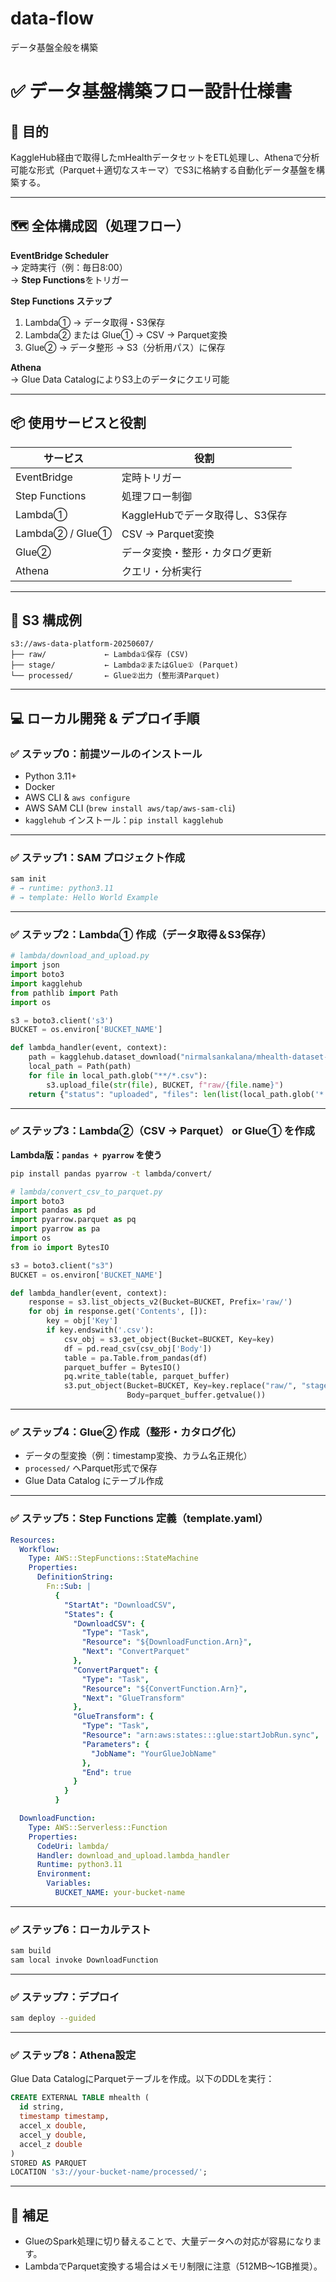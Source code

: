 # data-flow
データ基盤全般を構築

# ✅ データ基盤構築フロー設計仕様書

## 🎯 目的

KaggleHub経由で取得したmHealthデータセットをETL処理し、Athenaで分析可能な形式（Parquet＋適切なスキーマ）でS3に格納する自動化データ基盤を構築する。

---

## 🗺️ 全体構成図（処理フロー）

**EventBridge Scheduler**  
→ 定時実行（例：毎日8:00）  
→ **Step Functions**をトリガー

**Step Functions ステップ**
1. Lambda① → データ取得・S3保存  
2. Lambda② または Glue① → CSV → Parquet変換  
3. Glue② → データ整形 → S3（分析用パス）に保存

**Athena**  
→ Glue Data CatalogによりS3上のデータにクエリ可能

---

## 📦 使用サービスと役割

| サービス       | 役割                                       |
|----------------|--------------------------------------------|
| EventBridge    | 定時トリガー                               |
| Step Functions | 処理フロー制御                             |
| Lambda①        | KaggleHubでデータ取得し、S3保存            |
| Lambda② / Glue①| CSV → Parquet変換                          |
| Glue②          | データ変換・整形・カタログ更新             |
| Athena         | クエリ・分析実行                           |

---

## 🧱 S3 構成例

```
s3://aws-data-platform-20250607/
├── raw/             ← Lambda①保存 (CSV)
├── stage/           ← Lambda②またはGlue① (Parquet)
└── processed/       ← Glue②出力 (整形済Parquet)
```

---

## 💻 ローカル開発 & デプロイ手順

### ✅ ステップ0：前提ツールのインストール

- Python 3.11+
- Docker
- AWS CLI & `aws configure`
- AWS SAM CLI (`brew install aws/tap/aws-sam-cli`)
- `kagglehub` インストール：`pip install kagglehub`

---

### ✅ ステップ1：SAM プロジェクト作成

```bash
sam init
# → runtime: python3.11
# → template: Hello World Example
```

---

### ✅ ステップ2：Lambda① 作成（データ取得＆S3保存）

```python
# lambda/download_and_upload.py
import json
import boto3
import kagglehub
from pathlib import Path
import os

s3 = boto3.client('s3')
BUCKET = os.environ['BUCKET_NAME']

def lambda_handler(event, context):
    path = kagglehub.dataset_download("nirmalsankalana/mhealth-dataset-data-set")
    local_path = Path(path)
    for file in local_path.glob("**/*.csv"):
        s3.upload_file(str(file), BUCKET, f"raw/{file.name}")
    return {"status": "uploaded", "files": len(list(local_path.glob('*.csv')))}
```

---

### ✅ ステップ3：Lambda②（CSV → Parquet） or Glue① を作成

**Lambda版：`pandas + pyarrow` を使う**

```bash
pip install pandas pyarrow -t lambda/convert/
```

```python
# lambda/convert_csv_to_parquet.py
import boto3
import pandas as pd
import pyarrow.parquet as pq
import pyarrow as pa
import os
from io import BytesIO

s3 = boto3.client("s3")
BUCKET = os.environ['BUCKET_NAME']

def lambda_handler(event, context):
    response = s3.list_objects_v2(Bucket=BUCKET, Prefix='raw/')
    for obj in response.get('Contents', []):
        key = obj['Key']
        if key.endswith('.csv'):
            csv_obj = s3.get_object(Bucket=BUCKET, Key=key)
            df = pd.read_csv(csv_obj['Body'])
            table = pa.Table.from_pandas(df)
            parquet_buffer = BytesIO()
            pq.write_table(table, parquet_buffer)
            s3.put_object(Bucket=BUCKET, Key=key.replace("raw/", "stage/").replace(".csv", ".parquet"),
                          Body=parquet_buffer.getvalue())
```

---

### ✅ ステップ4：Glue② 作成（整形・カタログ化）

- データの型変換（例：timestamp変換、カラム名正規化）
- `processed/` へParquet形式で保存
- Glue Data Catalog にテーブル作成

---

### ✅ ステップ5：Step Functions 定義（template.yaml）

```yaml
Resources:
  Workflow:
    Type: AWS::StepFunctions::StateMachine
    Properties:
      DefinitionString:
        Fn::Sub: |
          {
            "StartAt": "DownloadCSV",
            "States": {
              "DownloadCSV": {
                "Type": "Task",
                "Resource": "${DownloadFunction.Arn}",
                "Next": "ConvertParquet"
              },
              "ConvertParquet": {
                "Type": "Task",
                "Resource": "${ConvertFunction.Arn}",
                "Next": "GlueTransform"
              },
              "GlueTransform": {
                "Type": "Task",
                "Resource": "arn:aws:states:::glue:startJobRun.sync",
                "Parameters": {
                  "JobName": "YourGlueJobName"
                },
                "End": true
              }
            }
          }

  DownloadFunction:
    Type: AWS::Serverless::Function
    Properties:
      CodeUri: lambda/
      Handler: download_and_upload.lambda_handler
      Runtime: python3.11
      Environment:
        Variables:
          BUCKET_NAME: your-bucket-name
```

---

### ✅ ステップ6：ローカルテスト

```bash
sam build
sam local invoke DownloadFunction
```

---

### ✅ ステップ7：デプロイ

```bash
sam deploy --guided
```

---

### ✅ ステップ8：Athena設定

Glue Data CatalogにParquetテーブルを作成。以下のDDLを実行：

```sql
CREATE EXTERNAL TABLE mhealth (
  id string,
  timestamp timestamp,
  accel_x double,
  accel_y double,
  accel_z double
)
STORED AS PARQUET
LOCATION 's3://your-bucket-name/processed/';
```

---

## 📌 補足

- GlueのSpark処理に切り替えることで、大量データへの対応が容易になります。
- LambdaでParquet変換する場合はメモリ制限に注意（512MB〜1GB推奨）。
